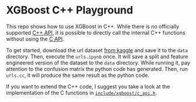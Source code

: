 # XGBoost C++ Playground

This repo shows how to use XGBoost in C++. While there is no officially supported [C++ API](https://xgboost.readthedocs.io/en/stable/c%2B%2B.html), it is possible to directly call the internal C++ functions without using the [C API](https://xgboost.readthedocs.io/en/stable/c.html).

To get started, download the url dataset [from kaggle](https://www.kaggle.com/br0kej/feature-engineering-and-analysis/data?select=malicious_phish.csv) and save it to the `data` directory. Then, execute the `urls.ipynb` once. It will save a split and feature engineered version of the dataset to the `data` directory. While running it, pay attention to the confusion matrix the python code has generated. Then, run `urls.cc`, it will produce the same result as the python code.

If you want to extend the C++ code, I suggest you take a look at the implementation of the C functions in [`include/xgboost/c_api.h`](https://github.com/dmlc/xgboost/blob/master/include/xgboost/c_api.h).